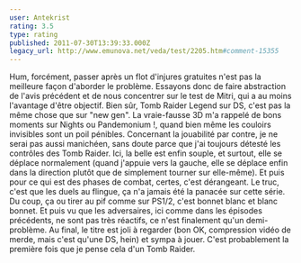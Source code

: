```yaml
---
user: Antekrist
rating: 3.5
type: rating
published: 2011-07-30T13:39:33.000Z
legacy_url: http://www.emunova.net/veda/test/2205.htm#comment-15355
---
```

Hum, forcément, passer après un flot d'injures gratuites n'est pas la meilleure façon d'aborder le problème. Essayons donc de faire abstraction de l'avis précédent et de nous concentrer sur le test de Mitri, qui a au moins l'avantage d'être objectif.
Bien sûr, Tomb Raider Legend sur DS, c'est pas la même chose que sur "new gen". La vraie-fausse 3D m'a rappelé de bons moments sur Nights ou Pandemonium !, quand bien même les couloirs invisibles sont un poil pénibles.
Concernant la jouabilité par contre, je ne serai pas aussi manichéen, sans doute parce que j'ai toujours détesté les contrôles des Tomb Raider. Ici, la belle est enfin souple, et surtout, elle se déplace normalement (quand j'appuie vers la gauche, elle se déplace enfin dans la direction plutôt que de simplement tourner sur elle-même).
Et puis pour ce qui est des phases de combat, certes, c'est dérangeant. Le truc, c'est que les duels au flingue, ça n'a jamais été la panacée sur cette série. Du coup, ça ou tirer au pif comme sur PS1/2, c'est bonnet blanc et blanc bonnet. Et puis vu que les adversaires, ici comme dans les épisodes précédents, ne sont pas très réactifs, ce n'est finalement qu'un demi-problème.
Au final, le titre est joli à regarder (bon OK, compression vidéo de merde, mais c'est qu'une DS, hein) et sympa à jouer. C'est probablement la première fois que je pense cela d'un Tomb Raider.